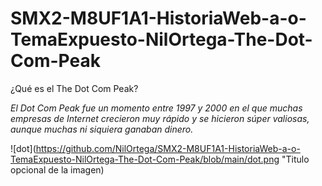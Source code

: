 # SMX2-M8UF1A1-HistoriaWeb-a-o-TemaExpuesto-NilOrtega-The-Dot-Com-Peak

¿Qué es el The Dot Com Peak?

*El Dot Com Peak fue un momento entre 1997 y 2000 en el que muchas empresas de Internet crecieron muy rápido y se hicieron súper valiosas, aunque muchas ni siquiera ganaban dinero.*


![dot](https://github.com/NilOrtega/SMX2-M8UF1A1-HistoriaWeb-a-o-TemaExpuesto-NilOrtega-The-Dot-Com-Peak/blob/main/dot.png "Titulo opcional de la imagen)

